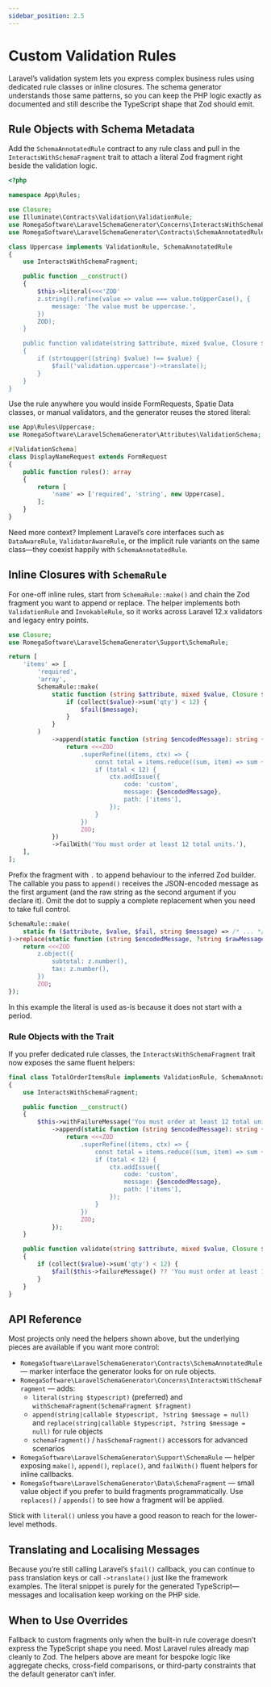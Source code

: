 ```yaml
---
sidebar_position: 2.5
---
```


# Custom Validation Rules

Laravel’s validation system lets you express complex business rules using dedicated rule classes or inline closures. The schema generator understands those same patterns, so you can keep the PHP logic exactly as documented and still describe the TypeScript shape that Zod should emit.

## Rule Objects with Schema Metadata

Add the `SchemaAnnotatedRule` contract to any rule class and pull in the `InteractsWithSchemaFragment` trait to attach a literal Zod fragment right beside the validation logic.

```php
<?php

namespace App\Rules;

use Closure;
use Illuminate\Contracts\Validation\ValidationRule;
use RomegaSoftware\LaravelSchemaGenerator\Concerns\InteractsWithSchemaFragment;
use RomegaSoftware\LaravelSchemaGenerator\Contracts\SchemaAnnotatedRule;

class Uppercase implements ValidationRule, SchemaAnnotatedRule
{
    use InteractsWithSchemaFragment;

    public function __construct()
    {
        $this->literal(<<<'ZOD'
        z.string().refine(value => value === value.toUpperCase(), {
            message: 'The value must be uppercase.',
        })
        ZOD);
    }

    public function validate(string $attribute, mixed $value, Closure $fail): void
    {
        if (strtoupper((string) $value) !== $value) {
            $fail('validation.uppercase')->translate();
        }
    }
}
```

Use the rule anywhere you would inside FormRequests, Spatie Data classes, or manual validators, and the generator reuses the stored literal:

```php
use App\Rules\Uppercase;
use RomegaSoftware\LaravelSchemaGenerator\Attributes\ValidationSchema;

#[ValidationSchema]
class DisplayNameRequest extends FormRequest
{
    public function rules(): array
    {
        return [
            'name' => ['required', 'string', new Uppercase],
        ];
    }
}
```

Need more context? Implement Laravel’s core interfaces such as `DataAwareRule`, `ValidatorAwareRule`, or the implicit rule variants on the same class—they coexist happily with `SchemaAnnotatedRule`.

## Inline Closures with `SchemaRule`

For one-off inline rules, start from `SchemaRule::make()` and chain the Zod fragment you want to append or replace. The helper implements both `ValidationRule` and `InvokableRule`, so it works across Laravel 12.x validators and legacy entry points.

```php
use Closure;
use RomegaSoftware\LaravelSchemaGenerator\Support\SchemaRule;

return [
    'items' => [
        'required',
        'array',
        SchemaRule::make(
            static function (string $attribute, mixed $value, Closure $fail, string $message): void {
                if (collect($value)->sum('qty') < 12) {
                    $fail($message);
                }
            }
        )
            ->append(static function (string $encodedMessage): string {
                return <<<ZOD
                    .superRefine((items, ctx) => {
                        const total = items.reduce((sum, item) => sum + item.qty, 0);
                        if (total < 12) {
                            ctx.addIssue({
                                code: 'custom',
                                message: {$encodedMessage},
                                path: ['items'],
                            });
                        }
                    })
                    ZOD;
            })
            ->failWith('You must order at least 12 total units.'),
    ],
];
```

Prefix the fragment with `.` to append behaviour to the inferred Zod builder. The callable you pass to `append()` receives the JSON-encoded message as the first argument (and the raw string as the second argument if you declare it). Omit the dot to supply a complete replacement when you need to take full control.

```php
SchemaRule::make(
    static fn ($attribute, $value, $fail, string $message) => /* ... */
)->replace(static function (string $encodedMessage, ?string $rawMessage = null): string {
    return <<<ZOD
        z.object({
            subtotal: z.number(),
            tax: z.number(),
        })
        ZOD;
});
```

In this example the literal is used as-is because it does not start with a period.

### Rule Objects with the Trait

If you prefer dedicated rule classes, the `InteractsWithSchemaFragment` trait now exposes the same fluent helpers:

```php
final class TotalOrderItemsRule implements ValidationRule, SchemaAnnotatedRule
{
    use InteractsWithSchemaFragment;

    public function __construct()
    {
        $this->withFailureMessage('You must order at least 12 total units.')
            ->append(static function (string $encodedMessage): string {
                return <<<ZOD
                    .superRefine((items, ctx) => {
                        const total = items.reduce((sum, item) => sum + item.qty, 0);
                        if (total < 12) {
                            ctx.addIssue({
                                code: 'custom',
                                message: {$encodedMessage},
                                path: ['items'],
                            });
                        }
                    })
                    ZOD;
            });
    }

    public function validate(string $attribute, mixed $value, Closure $fail): void
    {
        if (collect($value)->sum('qty') < 12) {
            $fail($this->failureMessage() ?? 'You must order at least 12 total units.');
        }
    }
}
```

## API Reference

Most projects only need the helpers shown above, but the underlying pieces are available if you want more control:

- `RomegaSoftware\LaravelSchemaGenerator\Contracts\SchemaAnnotatedRule` — marker interface the generator looks for on rule objects.
- `RomegaSoftware\LaravelSchemaGenerator\Concerns\InteractsWithSchemaFragment` — adds:
  - `literal(string $typescript)` (preferred) and `withSchemaFragment(SchemaFragment $fragment)`
  - `append(string|callable $typescript, ?string $message = null)` and `replace(string|callable $typescript, ?string $message = null)` for rule objects
  - `schemaFragment()` / `hasSchemaFragment()` accessors for advanced scenarios
- `RomegaSoftware\LaravelSchemaGenerator\Support\SchemaRule` — helper exposing `make()`, `append()`, `replace()`, and `failWith()` fluent helpers for inline callbacks.
- `RomegaSoftware\LaravelSchemaGenerator\Data\SchemaFragment` — small value object if you prefer to build fragments programmatically. Use `replaces()` / `appends()` to see how a fragment will be applied.

Stick with `literal()` unless you have a good reason to reach for the lower-level methods.

## Translating and Localising Messages

Because you’re still calling Laravel’s `$fail()` callback, you can continue to pass translation keys or call `->translate()` just like the framework examples. The literal snippet is purely for the generated TypeScript—messages and localisation keep working on the PHP side.

## When to Use Overrides

Fallback to custom fragments only when the built-in rule coverage doesn’t express the TypeScript shape you need. Most Laravel rules already map cleanly to Zod. The helpers above are meant for bespoke logic like aggregate checks, cross-field comparisons, or third-party constraints that the default generator can’t infer.
